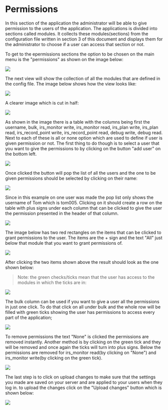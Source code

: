 # Permissions


In this section of the application the administrator will be able to give permission to the users of the application. The applications is divided into sections called modules. It collects these modules\(sections\) from the configuration file written in section 3 of this document and displays them for the administrator to choose if a user can access that section or not.

To get to the epermissions sections the option to be chosen on the main menu is the "permissions" as shown on the image below:

![](../.gitbook/assets/editor-image22.png)

The next view will show the collection of all the modules that are defined in the config file. The image below shows how the view looks like:

![](../.gitbook/assets/editor-image72.png)

A clearer image which is cut in half:

![](../.gitbook/assets/editor-image67.png)

As shown in the image there is a table with the columns being first the username, bulk, irs\_monitor write, irs\_monitor read, irs\_plan write, irs\_plan read, irs\_record\_point write, irs\_record\_point read, debug write, debug read. Next to each of these is all or none option which are used to define if user is given permission or not. The first thing to do though is to select a user that you want to give the permissions to by clicking on the button "add user" on the bottom left.

![](../.gitbook/assets/editor-image90.png)

Once clicked the button will pop the list of all the users and the one to be given permissions should be selected by clicking on their name:

![](../.gitbook/assets/editor-image55.png)

Since in this example on one user was made the pop list only shows the username of Tom which is tom005. Clicking on it should create a row on the table with plus signs under each column that can be clicked to give the user the permission presented in the header of that column.

![](../.gitbook/assets/editor-image109.png)

The image below has two red rectangles on the items that can be clicked to grant permissions to the user. The items are the + sign and the text "All" just below that module that you want to grant permissions of.

![](../.gitbook/assets/editor-image82.png)

After clicking the two items shown above the result should look as the one shown below:

> Note: the green checks/ticks mean that the user has access to the modules in which the ticks are in:

![](../.gitbook/assets/editor-image29.png)

The bulk column can be used if you want to give a user all the permissions in just one click. To do that click on all under bulk and the whole row will be filled with green ticks showing the user has permissions to access every part of the application;

![](../.gitbook/assets/editor-image119.png)

To remove permissions the text "None" is clicked the permissions are removed instantly. Another method is by clicking on the green tick and they will be removed and once again the ticks will turn into plus signs. Below the permissions are removed for irs\_monitor read\(by clicking on "None"\) and irs\_monitor write\(by clicking on the green tick\).

![](../.gitbook/assets/editor-image81.png)

The last step is to click on upload changes to make sure that the settings you made are saved on your server and are applied to your users when they log in. to upload the changes click on the "Upload changes" button which is shown below:

![](../.gitbook/assets/editor-image40.png)